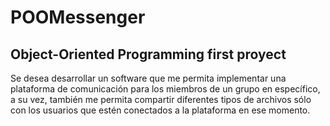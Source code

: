 # POOMessenger
## Object-Oriented Programming first proyect

Se desea desarrollar un software que me permita implementar una plataforma de
comunicación para los miembros de un grupo en específico, a su vez, también me permita
compartir diferentes tipos de archivos sólo con los usuarios que estén conectados a la
plataforma en ese momento.
